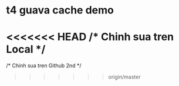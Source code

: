 # t4 guava cache demo
<<<<<<< HEAD
/* Chinh sua tren Local */
=======
/* Chinh sua tren Github 2nd */
>>>>>>> origin/master
